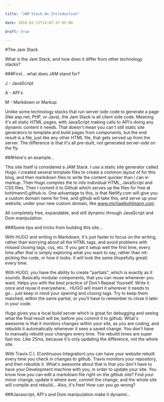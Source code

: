```yaml
---

title: "JAM Stack_An_Introduction"

date: 2018-03-13T14:07:37-05:00

draft: true

---
```




#The Jam Stack

What is the Jam Stack, and how does it differ from other technology stacks?



###First... what does JAM stand for?

J - JavaScript

A - API's

M - Markdown or Markup



Unlike some technology stacks that run server side code to generate a page (like asp.net, PHP, or Java), the Jam Stack is all client side code. Meaning it's all static HTML pages, with JavaScript making calls to API's doing any dynamic content it needs. That doesn't mean you can't still static site generators to template and build pages from components, but the end result is a file, just like any other HTML file, that gets served up from the server. The difference is that it's all pre-built, not generated server-side on the fly.



###Here's an example...

This site itself is considered a JAM Stack. I use a static site generator called Hugo. I created several template files to create a common layout of for this blog, and then markdown files to write the content quicker than I can in markup. Then Hugo compiles the to into individual HTML, JavaScript and CSS files. Then I commit it to Github which serves up the files for free at kohlmann0.github.io. One advantage to this, is that Netlify.com will give you a custom domain name for free, and github will take this, and serve up your website, under your new custom domain, like www.michaelkohlmann.com.



All completely free, expandable, and still dynamic through JavaScript and Dom manipulation.



###Some tips and tricks from building this site...

With HUGO and writing in Markdown, it's just faster to focus on the writing, rather than worrying about all the HTML tags, and avoid problems with missed closing tags, css, etc. If you get it setup well the first time, every time after that is simply exploring what you want to say, rather than nit-picking the code, or how it looks. It will look the same (hopefully great) every time.



With HUGO, you have the ability to create "partials", which is exactly as it sounds. Basically modular components, that you can reuse whenever you want. Helps you with the best practice of Don't Repeat Yourself. Write it once and reuse it everywhere... HUGO will insert it wherever it needs to go... just keep in mind your opening and closing tags. Try to keep them matched, within the same partial, or you'll have to remember to close it later in your code.



Hugo gives you a local build server which is great for debugging and seeing what the final result will be, before you commit it to github. What's awesome is that it monitors changes within your site, as you are coding, and rebuilds it automatically whenever it sees a saved change. You don't have to manually rebuild your changes every time. The rebuild times are super fast too. Like 25ms, because it's only updating the difference, not the whole site.



With Travis C.I. (Continuous Integration) you can have your website rebuilt every time you check in changes to github. Travis monitors your repository, and then rebuilds it. What's awesome about that is that you don't have to have your Development machine with you, in order to update your site. You know how you can edit a markdown file right on the github site? Find your minor change, update it where ever, commit the change, and the whole site will compile and rebuild... Also, it's free! How can you go wrong?



###Javascript, API's and Dom manipulation make it dynamic..